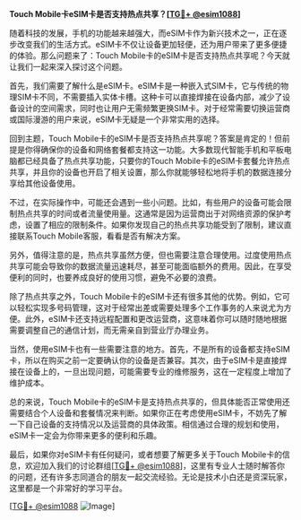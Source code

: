 **Touch Mobile卡eSIM卡是否支持热点共享？[[TG💪+ @esim1088](https://t.me/s/esim1088)]**

随着科技的发展，手机的功能越来越强大，而eSIM卡作为新兴技术之一，正在逐步改变我们的生活方式。eSIM卡不仅让设备更加轻便，还为用户带来了更多便捷的体验。那么问题来了：Touch Mobile卡的eSIM卡是否支持热点共享呢？今天就让我们一起来深入探讨这个问题。

首先，我们需要了解什么是eSIM卡。eSIM卡是一种嵌入式SIM卡，它与传统的物理SIM卡不同，不需要插入实体卡槽。这种卡可以直接焊接在设备内部，减少了设备设计的空间需求，同时也让用户无需频繁更换SIM卡。对于经常需要切换运营商或国际漫游的用户来说，eSIM卡无疑是一个非常实用的选择。

回到主题，Touch Mobile卡的eSIM卡是否支持热点共享呢？答案是肯定的！但前提是你得确保你的设备和网络套餐都支持这一功能。大多数现代智能手机和平板电脑都已经具备了热点共享功能，只要你的Touch Mobile卡的eSIM卡套餐允许热点共享，并且你的设备也开启了相关设置，那么你就能够轻松地将手机的数据连接分享给其他设备使用。

不过，在实际操作中，可能还会遇到一些小问题。比如，有些用户的设备可能会限制热点共享的时间或者流量使用量。这通常是因为运营商出于对网络资源的保护考虑，设置了相应的限制条件。如果你发现自己的热点共享功能受到了限制，建议直接联系Touch Mobile客服，看看是否有解决方案。

另外，值得注意的是，热点共享虽然方便，但也需要注意合理使用。过度使用热点共享可能会导致你的数据流量迅速耗尽，甚至可能面临额外的费用。因此，在享受便利的同时，也要养成良好的使用习惯，避免不必要的浪费。

除了热点共享之外，Touch Mobile卡的eSIM卡还有很多其他的优势。例如，它可以轻松实现多号码管理，这对于经常出差或需要处理多个工作事务的人来说尤为方便。此外，eSIM卡还支持远程配置和更改运营商，这意味着你可以随时随地根据需要调整自己的通信计划，而无需亲自到营业厅办理业务。

当然，使用eSIM卡也有一些需要注意的地方。首先，不是所有的设备都支持eSIM卡，所以在购买之前一定要确认你的设备是否兼容。其次，由于eSIM卡是直接焊接在设备上的，一旦出现问题，可能需要专业的维修服务，这在一定程度上增加了维护成本。

总的来说，Touch Mobile卡的eSIM卡是支持热点共享的，但具体能否正常使用还需要结合个人设备和套餐情况来判断。如果你正在考虑使用eSIM卡，不妨先了解一下自己设备的支持情况以及运营商的具体政策。相信通过合理的规划和使用，eSIM卡一定会为你带来更多的便利和乐趣。

最后，如果你对eSIM卡有任何疑问，或者想要了解更多关于Touch Mobile卡的信息，欢迎加入我们的讨论群组[[TG💪+ @esim1088](https://t.me/s/esim1088)]，这里有专业人士随时解答你的问题，还有许多志同道合的朋友一起交流经验。无论是技术小白还是资深玩家，这里都是一个非常好的学习平台。

[[TG💪+ @esim1088](https://t.me/s/esim1088) ![Image](https://i.postimg.cc/4NQfJmqS/Snipaste-2025-05-13-00-14-12.png)]
